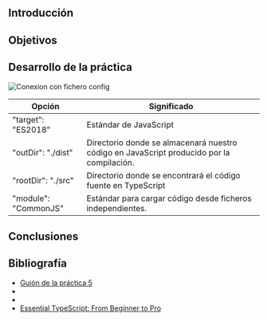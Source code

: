 ## Introducción


## Objetivos


## Desarrollo de la práctica


![Conexion con fichero config](image/dsi2.png)

Opción | Significado
------------ | -------------
"target": "ES2018"| Estándar de JavaScript
"outDir": "./dist" | Directorio donde se almacenará nuestro código en JavaScript producido por la compilación.
"rootDir": "./src" | Directorio donde se encontrará el código fuente en TypeScript
"module": "CommonJS"| Estándar para cargar código desde ficheros independientes.


## Conclusiones


## Bibliografía

- [Guión de la práctica 5]()
- []()
- []()
- [Essential TypeScript: From Beginner to Pro](https://www.oreilly.com/library/view/essential-typescript-from/9781484249796/html/Part_1.xhtml)
